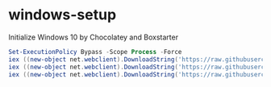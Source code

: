 # windows-setup

Initialize Windows 10 by Chocolatey and Boxstarter

```powershell
Set-ExecutionPolicy Bypass -Scope Process -Force
iex ((new-object net.webclient).DownloadString('https://raw.githubusercontent.com/applejxd/windows-setup/main/sw_deploy.ps1'))
iex ((new-object net.webclient).DownloadString('https://raw.githubusercontent.com/applejxd/windows-setup/main/personal_deploy.ps1'))
iex ((new-object net.webclient).DownloadString('https://raw.githubusercontent.com/applejxd/windows-setup/main/init.ps1'))
```